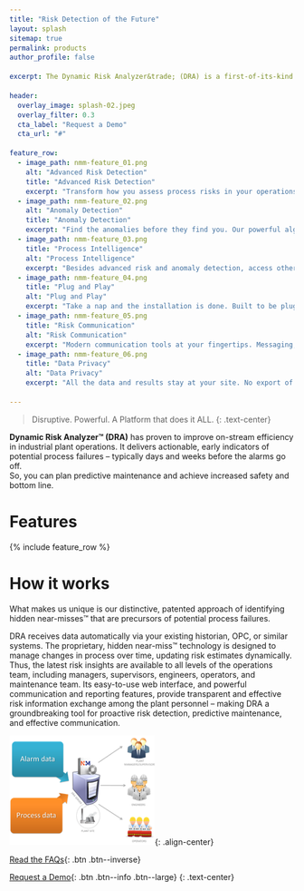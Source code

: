 ```yaml
---
title: "Risk Detection of the Future"
layout: splash
sitemap: true
permalink: products
author_profile: false

excerpt: The Dynamic Risk Analyzer&trade; (DRA) is a first-of-its-kind advanced warning software platform that identifies potential failures at initiation stage – enabling operating personnel to take proactive corrective actions and prevent losses.

header: 
  overlay_image: splash-02.jpeg
  overlay_filter: 0.3
  cta_label: "Request a Demo"
  cta_url: "#"

feature_row:
  - image_path: nmm-feature_01.png
    alt: "Advanced Risk Detection"
    title: "Advanced Risk Detection"
    excerpt: "Transform how you assess process risks in your operations. DRA provides critical insights on new risks and underlying drivers. So you can focus on solutions, not hunting for problems."
  - image_path: nmm-feature_02.png
    alt: "Anomaly Detection"
    title: "Anomaly Detection"
    excerpt: "Find the anomalies before they find you. Our powerful algorithms work rigorously to identify conditions that are not normal and can pose problems in the future."
  - image_path: nmm-feature_03.png
    title: "Process Intelligence"
    alt: "Process Intelligence"
    excerpt: "Besides advanced risk and anomaly detection, access other process intelligence insights to make proactive decisions."
  - image_path: nmm-feature_04.png
    title: "Plug and Play"
    alt: "Plug and Play"
    excerpt: "Take a nap and the installation is done. Built to be plug and play with your existing systems."
  - image_path: nmm-feature_05.png
    title: "Risk Communication"
    alt: "Risk Communication"
    excerpt: "Modern communication tools at your fingertips. Messaging, blogging, reporting, you name it."
  - image_path: nmm-feature_06.png
    title: "Data Privacy"
    alt: "Data Privacy"
    excerpt: "All the data and results stay at your site. No export of data outside your facility. This way your expertise remains in-house."

---
```


> Disruptive. Powerful. A Platform that does it ALL.
{: .text-center}

**Dynamic Risk Analyzer&trade; (DRA)** has proven to improve on-stream efficiency in industrial plant operations.  It delivers actionable, early indicators of potential process failures – typically days and weeks before the alarms go off.  
So, you can plan predictive maintenance and achieve increased safety and bottom line. 


# Features


{% include feature_row %}


# How it works

What makes us unique is our distinctive, patented approach of identifying hidden near-misses&trade; that are precursors of potential process failures.   

DRA receives data automatically via your existing historian, OPC, or similar systems. The  proprietary, hidden near-miss&trade; technology is designed to manage changes in process over time, updating risk estimates dynamically. Thus, the latest risk insights are available to all levels of the operations team, including managers, supervisors, engineers, operators, and maintenance team. Its easy-to-use web interface, and powerful communication and reporting features, provide transparent and effective risk information exchange among the plant personnel – making DRA a groundbreaking tool for proactive risk detection, predictive maintenance, and effective communication.


![how-it-works](/images/how-it-works.png){: .align-center}




[Read the FAQs](/faqs){: .btn .btn--inverse}

[Request a Demo](/contact){: .btn .btn--info .btn--large}
{: .text-center}

